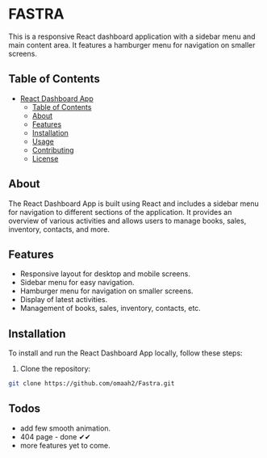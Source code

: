 # FASTRA


This is a responsive React dashboard application with a sidebar menu and main content area. It features a hamburger menu for navigation on smaller screens.

## Table of Contents

- [React Dashboard App](#react-dashboard-app)
  - [Table of Contents](#table-of-contents)
  - [About](#about)
  - [Features](#features)
  - [Installation](#installation)
  - [Usage](#usage)
  - [Contributing](#contributing)
  - [License](#license)

## About

The React Dashboard App is built using React and includes a sidebar menu for navigation to different sections of the application. It provides an overview of various activities and allows users to manage books, sales, inventory, contacts, and more.

## Features

- Responsive layout for desktop and mobile screens.
- Sidebar menu for easy navigation.
- Hamburger menu for navigation on smaller screens.
- Display of latest activities.
- Management of books, sales, inventory, contacts, etc.

## Installation

To install and run the React Dashboard App locally, follow these steps:

1. Clone the repository:

```bash
git clone https://github.com/omaah2/Fastra.git
```


## Todos

- add few smooth animation.
- 404 page - done ✔✔
- more features yet to come.
